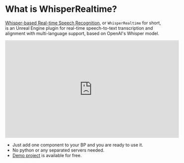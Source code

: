 # What is WhisperRealtime?

[Whisper-based Real-time Speech Recognition](https://www.unrealengine.com/marketplace/product/d293a6a427c94831888ca0f47bc5939b), or `WhisperRealtime` for short, is an Unreal Engine plugin for real-time speech-to-text transcription and alignment with multi-language support, based on OpenAI's Whisper model.

<iframe width="560" height="315" src="https://www.youtube.com/embed/mmMDhH0ueyI" title="YouTube video player" frameborder="0" allow="accelerometer; autoplay; clipboard-write; encrypted-media; gyroscope; picture-in-picture" allowfullscreen></iframe>

- Just add one component to your BP and you are ready to use it.
- No python or any separated servers needed.
- [Demo project](./demo-project-overview) is available for free.